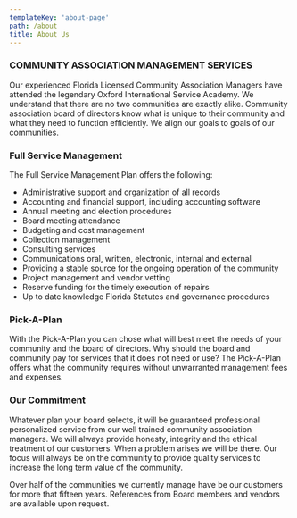 ```yaml
---
templateKey: 'about-page'
path: /about
title: About Us
---
```

### COMMUNITY ASSOCIATION MANAGEMENT SERVICES
Our experienced Florida Licensed Community Association Managers have
attended the legendary Oxford International Service Academy. We
understand that there are no two communities are exactly alike. Community
association board of directors know what is unique to their community and
what they need to function efficiently. We align our goals to goals of our
communities.

### Full Service Management
The Full Service Management Plan offers the following:
- Administrative support and organization of all records
- Accounting and financial support, including accounting software
- Annual meeting and election procedures
- Board meeting attendance
- Budgeting and cost management
- Collection management
- Consulting services
- Communications oral, written, electronic, internal and external
- Providing a stable source for the ongoing operation of the community
- Project management and vendor vetting
- Reserve funding for the timely execution of repairs
- Up to date knowledge Florida Statutes and governance procedures

### Pick-A-Plan
With the Pick-A-Plan you can chose what will best meet the needs of your
community and the board of directors. Why should the board and
community pay for services that it does not need or use? The Pick-A-Plan
offers what the community requires without unwarranted management fees
and expenses.

### Our Commitment
Whatever plan your board selects, it will be guaranteed professional
personalized service from our well trained community association
managers. We will always provide honesty, integrity and the ethical
treatment of our customers. When a problem arises we will be there. Our
focus will always be on the community to provide quality services to
increase the long term value of the community.

Over half of the communities we currently manage have be our customers
for more that fifteen years. References from Board members and vendors
are available upon request.
